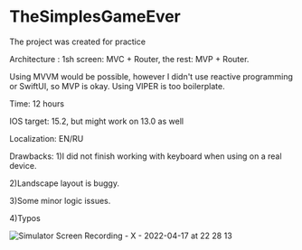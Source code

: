 # TheSimplesGameEver
The project was created for practice

Architecture : 1sh screen: MVC + Router, the rest: MVP + Router.

Using MVVM would be possible, however I didn't use reactive programming or SwiftUI, so MVP is okay.
Using VIPER is too boilerplate.

Time: 12 hours

IOS target: 15.2, but might work on 13.0 as well

Localization: EN/RU

Drawbacks: 
1)I did not finish working with keyboard when using on a real device.

2)Landscape layout is buggy.

3)Some minor logic issues.

4)Typos





![Simulator Screen Recording - X - 2022-04-17 at 22 28 13](https://user-images.githubusercontent.com/81258539/163729469-c1d82845-1cc6-426b-bb2f-5922e08a4882.gif)
